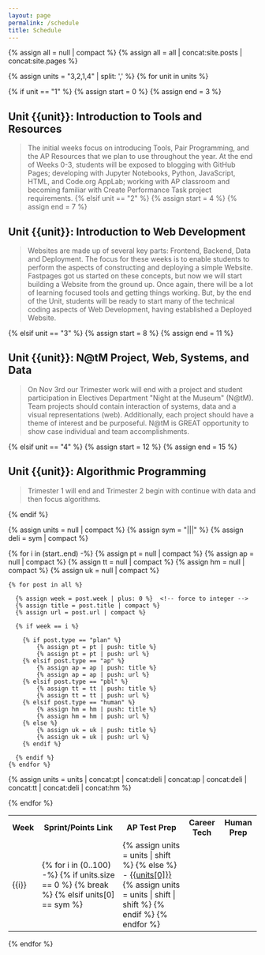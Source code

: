 ```yaml
---
layout: page
permalink: /schedule
title: Schedule
---
```


<!-- posts and pages used as sources -->
{% assign all = null | compact %}
{% assign all = all | concat:site.posts | concat:site.pages %}

<!-- Setup order for Units -->
{% assign units = "3,2,1,4" | split: ',' %}
{% for unit in units %}

  <!-- Each Unit has a range of weeks and a heading -->
  {% if unit == "1" %} 
      {% assign start = 0 %}
      {% assign end = 3 %}
## Unit {{unit}}: Introduction to Tools and Resources
> The initial weeks focus on introducing Tools, Pair Programming, and the AP Resources that we plan to use throughout the year. At the end of Weeks 0-3, students will be exposed to blogging with GitHub Pages; developing with Jupyter Notebooks, Python, JavaScript, HTML, and Code.org AppLab; working with AP classroom and becoming familiar with Create Performance Task project requirements.
  {% elsif unit == "2" %} 
      {% assign start = 4 %}
      {% assign end = 7 %}
## Unit {{unit}}: Introduction to Web Development
> Websites are made up of several key parts: Frontend, Backend, Data and Deployment.  The focus for these weeks is to enable students to perform the aspects of constructing and deploying a simple Website.  Fastpages got us started on these concepts, but now we will start building a Website from the ground up.   Once again, there will be a lot of learning focused tools and getting things working.  But, by the end of the Unit, students will be ready to start many of the technical coding aspects of Web Development, having established a Deployed Website.

  {% elsif unit == "3" %} 
      {% assign start = 8 %}
      {% assign end = 11 %}
## Unit {{unit}}: N@tM Project, Web, Systems, and Data
> On Nov 3rd our Trimester work will end with a project and student participation in Electives Department "Night at the Museum" (N@tM).  Team projects should contain interaction of systems, data and a visual representations (web).  Additionally, each project should have a theme of interest and be purposeful.  N@tM is GREAT opportunity to show case individual and team accomplishments.

{% elsif unit == "4" %} 
      {% assign start = 12 %}
      {% assign end = 15 %}
## Unit {{unit}}: Algorithmic Programming
> Trimester 1 will end and Trimester 2 begin with continue with data and then focus algorithms. 
      
  {% endif %}

  <!-- Column Headings for Blogs -->
  <table>
      <tr>
        <th>Week</th>
        <th>Sprint/Points Link</th>
        <th>AP Test Prep</th>
        <th>Career Tech</th>
        <th>Human Prep</th>
      </tr>

  <!-- These loops group blogs according to Type and Week -->
  {% assign units = null | compact %}  <!-- empty array -->
  {% assign sym = "|||" %}  <!-- string/symbol used a separator  -->
  {% assign deli = sym | compact %} <!-- force to array element -->

  {% for i in (start..end) -%}
    {% assign pt = null | compact %} <!-- empty array -->
    {% assign ap = null | compact %}
    {% assign tt = null | compact %}
    {% assign hm = null | compact %}
    {% assign uk = null | compact %}

  <!-- looping through all posts -->
    {% for post in all %}

  <!-- prepare data blog post data for evaluation -->
      {% assign week = post.week | plus: 0 %}  <!-- force to integer -->
      {% assign title = post.title | compact %}
      {% assign url = post.url | compact %}

  <!-- process posts for current week -->
      {% if week == i %} 

  <!-- organizing blogs by type -->
        {% if post.type == "plan" %} 
            {% assign pt = pt | push: title %}
            {% assign pt = pt | push: url %}
        {% elsif post.type == "ap" %}
            {% assign ap = ap | push: title %}
            {% assign ap = ap | push: url %}  
        {% elsif post.type == "pbl" %}
            {% assign tt = tt | push: title %}
            {% assign tt = tt | push: url %} 
        {% elsif post.type == "human" %}
            {% assign hm = hm | push: title %}
            {% assign hm = hm | push: url %} 
        {% else %}
            {% assign uk = uk | push: title %}
            {% assign uk = uk | push: url %}     
        {% endif %}

      {% endif %}
    {% endfor %}

  <!-- ordering blogs and inserting column delimiters -->
  {% assign units = units | concat:pt | concat:deli | concat:ap | concat:deli | concat:tt | concat:deli | concat:hm %}

  <!-- Display documents by type-->
  <tr>
  <td> {{i}} </td> 
  <td>
  {% for i in (0..100) -%}   <!-- forever loop -->
    {% if units.size == 0 %} <!-- break loop when data is empty -->
      {% break %}
    {% elsif units[0] == sym %} <!-- make new column -->
      </td>
      <td>
      {% assign units = units | shift %} <!-- remove delimiter -->
    {% else %} <!-- make a link in the column -->
      - <a href="{{site.baseurl}}/{{units[1]}}">{{units[0]}}</a> <br/> 
      {% assign units = units | shift | shift %} <!-- remove title and url -->
    {% endif %}
  {% endfor %}
  </td>
  </tr>
  {% endfor %}

  </table>
{% endfor %}

    

    

